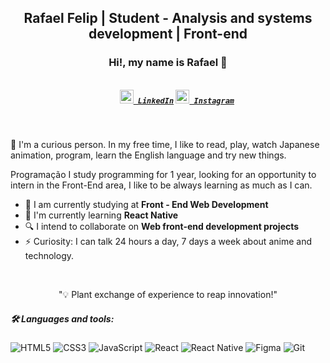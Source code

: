 <h2 align="center">Rafael Felip | Student - Analysis and systems development | Front-end</h2>

  
  
<h3 align="center">Hi!, my name is Rafael 👋</h3>
<h5 align="center">
  <code>
    <a href="https://www.linkedin.com/in/rafaelfelip/" title="LinkedIn"><img width="22" src="https://github.com/zumrudu-anka/zumrudu-anka/blob/master/images/linkedin.svg"> LinkedIn</a></code>
  <code><a href="https://www.instagram.com/rafaelfelip.dev/" title="Instagram Profile"><img width="22" src="https://github.com/zumrudu-anka/zumrudu-anka/blob/master/images/instagram.svg"> Instagram</a></code>
</h5>
<br>

📖 I'm a curious person. In my free time, I like to read, play, watch Japanese animation, program, learn the English language and try new things.

Programação I study programming for 1 year, looking for an opportunity to intern in the Front-End area, I like to be always learning as much as I can.




- 🔭 I am currently studying at <strong> Front - End Web Development </strong>
- 🌱 I'm currently learning <strong> React Native </strong>
- 🔍 I intend to collaborate on <strong> Web front-end development projects </strong>
- ⚡ Curiosity: I can talk 24 hours a day, 7 days a week about anime and technology. 

</br>

<p align="center">"💡 Plant exchange of experience to reap innovation!"</p>

<h5 align="left">🛠 Languages and tools:</h5>

  ![HTML5](https://img.shields.io/badge/-HTML5-E34F26?style=flat-square&logo=html5&logoColor=white)
  ![CSS3](https://img.shields.io/badge/-CSS3-549FDE?style=flat-square&logo=css3&logoColor=white)
  ![JavaScript](https://img.shields.io/badge/-JavaScript-F7B93E?style=flat-square&logo=javascript&logoColor=fff)
  ![React](https://img.shields.io/badge/-React.js-45b8d8?style=flat-square&logo=react&logoColor=white)
  ![React Native](https://img.shields.io/badge/-React%20Native-45b8d8?style=flat-square&logo=react&logoColor=white)
  ![Figma](https://img.shields.io/badge/-Figma-F46255?style=flat-square&logo=figma&logoColor=white)
  ![Git](https://img.shields.io/badge/-Git-F05032?style=flat-square&logo=git&logoColor=white) 
 


<!--
**rafaelfelip/rafaelfelip** is a ✨ _special_ ✨ repository because its `README.md` (this file) appears on your GitHub profile.


